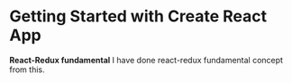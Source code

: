 # Getting Started with Create React App

**React-Redux fundamental**
I have done react-redux fundamental concept from this.
